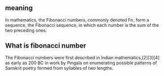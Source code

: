 ## meaning
In mathematics, the Fibonacci numbers, commonly denoted Fn , form a sequence, the Fibonacci sequence, in which each number is the sum of the two preceding ones.

## What is fibonacci number
The Fibonacci numbers were first described in Indian mathematics,[2][3][4] as early as 200 BC in work by Pingala on enumerating possible patterns of Sanskrit poetry formed from syllables of two lengths.

